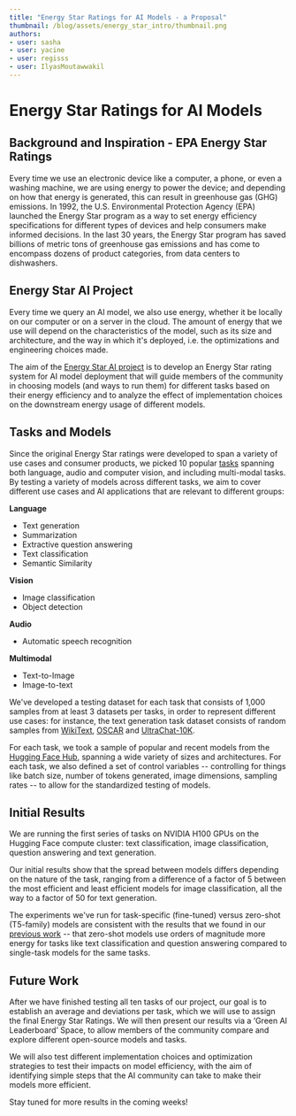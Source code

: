 ```yaml
---
title: "Energy Star Ratings for AI Models - a Proposal"
thumbnail: /blog/assets/energy_star_intro/thumbnail.png
authors:
- user: sasha
- user: yacine
- user: regisss
- user: IlyasMoutawwakil
---
```


# Energy Star Ratings for AI Models

## Background and Inspiration - EPA Energy Star Ratings

Every time we use an electronic device like a computer, a phone, or even a washing machine, we are using energy to power the device; and depending on how that energy is generated, this can result in greenhouse gas (GHG) emissions. In 1992, the U.S. Environmental Protection Agency (EPA) launched the Energy Star program as a way to set energy efficiency specifications for different types of devices and help consumers make informed decisions. In the last 30 years, the Energy Star program has saved billions of metric tons of greenhouse gas emissions and has come to encompass dozens of product categories, from data centers to dishwashers.

## Energy Star AI Project

Every time we query an AI model, we also use energy, whether it be locally on our computer or on a server in the cloud. The amount of energy that we use will depend on the characteristics of the model, such as its size and architecture, and the way in which it's deployed, i.e. the optimizations and engineering choices made.

The aim of the [Energy Star AI project](https://huggingface.co/EnergyStarAI) is to develop an Energy Star rating system for AI model deployment that will guide members of the community in choosing models (and ways to run them) for different tasks based on their energy efficiency and to analyze the effect of implementation choices on the downstream energy usage of different models.

## Tasks and Models

Since the original Energy Star ratings were developed to span a variety of use cases and consumer products, we picked 10 popular [tasks](https://huggingface.co/tasks) spanning both language, audio and computer vision, and including multi-modal tasks. By testing a variety of models across different tasks, we aim to cover different use cases and AI applications that are relevant to different groups:

**Language**
- Text generation
- Summarization
- Extractive question answering
- Text classification
- Semantic Similarity

**Vision**
- Image classification
- Object detection

**Audio**
- Automatic speech recognition

**Multimodal**
- Text-to-Image
- Image-to-text

We've developed a testing dataset for each task that consists of 1,000 samples from at least 3 datasets per tasks, in order to represent different use cases: for instance, the text generation task dataset consists of random samples from [WikiText](https://huggingface.co/datasets/wikitext), [OSCAR](https://huggingface.co/datasets/oscar) and [UltraChat-10K](https://huggingface.co/datasets/HuggingFaceH4/ultrachat_200k).

For each task, we took a sample of popular and recent models from the [Hugging Face Hub](https://huggingface.co/models), spanning a wide variety of sizes and architectures. For each task, we also defined a set of control variables -- controlling for things like batch size, number of tokens generated, image dimensions, sampling rates -- to allow for the standardized testing of models.

## Initial Results

We are running the first series of tasks on NVIDIA H100 GPUs on the Hugging Face compute cluster: text classification, image classification, question answering and text generation.

Our initial results show that the spread between models differs depending on the nature of the task, ranging from a difference of a factor of 5  between the most efficient and least efficient models for image classification, all the way to a factor of 50 for text generation.

The experiments we've run for task-specific (fine-tuned) versus zero-shot (T5-family) models are consistent with the results that we found in our [previous work](https://arxiv.org/abs/2311.16863) -- that zero-shot models use orders of magnitude more energy for tasks like text classification and question answering compared to single-task models for the same tasks.

## Future Work

After we have finished testing all ten tasks of our project, our goal is to establish an average and deviations per task, which we will use to assign the final Energy Star Ratings. We will then present our results via a ‘Green AI Leaderboard’ Space, to allow members of the community compare and explore different open-source models and tasks.

We will also test different implementation choices and optimization strategies to test their impacts on model efficiency, with the aim of identifying simple steps that the AI community can take to make their models more efficient.

Stay tuned for more results in the coming weeks!
